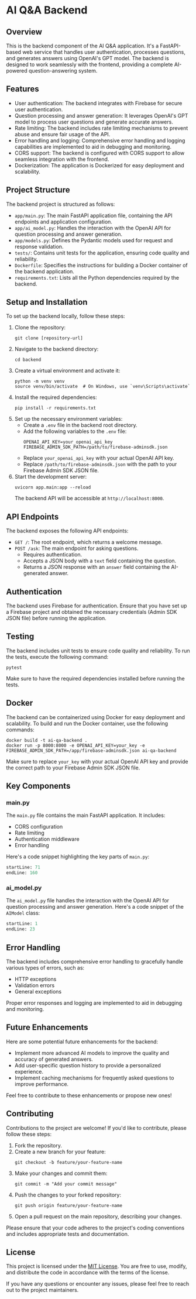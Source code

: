 # AI Q&A Backend

## Overview

This is the backend component of the AI Q&A application. It's a FastAPI-based web service that handles user authentication, processes questions, and generates answers using OpenAI's GPT model. The backend is designed to work seamlessly with the frontend, providing a complete AI-powered question-answering system.

## Features

- User authentication: The backend integrates with Firebase for secure user authentication.
- Question processing and answer generation: It leverages OpenAI's GPT model to process user questions and generate accurate answers.
- Rate limiting: The backend includes rate limiting mechanisms to prevent abuse and ensure fair usage of the API.
- Error handling and logging: Comprehensive error handling and logging capabilities are implemented to aid in debugging and monitoring.
- CORS support: The backend is configured with CORS support to allow seamless integration with the frontend.
- Dockerization: The application is Dockerized for easy deployment and scalability.

## Project Structure

The backend project is structured as follows:

- `app/main.py`: The main FastAPI application file, containing the API endpoints and application configuration.
- `app/ai_model.py`: Handles the interaction with the OpenAI API for question processing and answer generation.
- `app/models.py`: Defines the Pydantic models used for request and response validation.
- `tests/`: Contains unit tests for the application, ensuring code quality and reliability.
- `Dockerfile`: Specifies the instructions for building a Docker container of the backend application.
- `requirements.txt`: Lists all the Python dependencies required by the backend.

## Setup and Installation

To set up the backend locally, follow these steps:

1. Clone the repository:
   ```
   git clone [repository-url]
   ```
2. Navigate to the backend directory:
   ```
   cd backend
   ```
3. Create a virtual environment and activate it:
   ```
   python -m venv venv
   source venv/bin/activate  # On Windows, use `venv\Scripts\activate`
   ```
4. Install the required dependencies:
   ```
   pip install -r requirements.txt
   ```
5. Set up the necessary environment variables:
   - Create a `.env` file in the backend root directory.
   - Add the following variables to the `.env` file:
     ```
     OPENAI_API_KEY=your_openai_api_key
     FIREBASE_ADMIN_SDK_PATH=/path/to/firebase-adminsdk.json
     ```
   - Replace `your_openai_api_key` with your actual OpenAI API key.
   - Replace `/path/to/firebase-adminsdk.json` with the path to your Firebase Admin SDK JSON file.
6. Start the development server:
   ```
   uvicorn app.main:app --reload
   ```
   The backend API will be accessible at `http://localhost:8000`.

## API Endpoints

The backend exposes the following API endpoints:

- `GET /`: The root endpoint, which returns a welcome message.
- `POST /ask`: The main endpoint for asking questions.
  - Requires authentication.
  - Accepts a JSON body with a `text` field containing the question.
  - Returns a JSON response with an `answer` field containing the AI-generated answer.

## Authentication

The backend uses Firebase for authentication. Ensure that you have set up a Firebase project and obtained the necessary credentials (Admin SDK JSON file) before running the application.

## Testing

The backend includes unit tests to ensure code quality and reliability. To run the tests, execute the following command:

```
pytest
```

Make sure to have the required dependencies installed before running the tests.

## Docker

The backend can be containerized using Docker for easy deployment and scalability. To build and run the Docker container, use the following commands:

```
docker build -t ai-qa-backend .
docker run -p 8000:8000 -e OPENAI_API_KEY=your_key -e FIREBASE_ADMIN_SDK_PATH=/app/firebase-adminsdk.json ai-qa-backend
```

Make sure to replace `your_key` with your actual OpenAI API key and provide the correct path to your Firebase Admin SDK JSON file.

## Key Components

### main.py

The `main.py` file contains the main FastAPI application. It includes:
- CORS configuration
- Rate limiting
- Authentication middleware
- Error handling

Here's a code snippet highlighting the key parts of `main.py`:

```python:backend/app/main.py
startLine: 71
endLine: 160
```

### ai_model.py

The `ai_model.py` file handles the interaction with the OpenAI API for question processing and answer generation. Here's a code snippet of the `AIModel` class:

```python:backend/app/ai_model.py
startLine: 1
endLine: 23
```

## Error Handling

The backend includes comprehensive error handling to gracefully handle various types of errors, such as:
- HTTP exceptions
- Validation errors
- General exceptions

Proper error responses and logging are implemented to aid in debugging and monitoring.

## Future Enhancements

Here are some potential future enhancements for the backend:

- Implement more advanced AI models to improve the quality and accuracy of generated answers.
- Add user-specific question history to provide a personalized experience.
- Implement caching mechanisms for frequently asked questions to improve performance.

Feel free to contribute to these enhancements or propose new ones!

## Contributing

Contributions to the project are welcome! If you'd like to contribute, please follow these steps:
1. Fork the repository.
2. Create a new branch for your feature:
   ```
   git checkout -b feature/your-feature-name
   ```
3. Make your changes and commit them:
   ```
   git commit -m "Add your commit message"
   ```
4. Push the changes to your forked repository:
   ```
   git push origin feature/your-feature-name
   ```
5. Open a pull request on the main repository, describing your changes.

Please ensure that your code adheres to the project's coding conventions and includes appropriate tests and documentation.

## License

This project is licensed under the [MIT License](LICENSE). You are free to use, modify, and distribute the code in accordance with the terms of the license.

If you have any questions or encounter any issues, please feel free to reach out to the project maintainers.